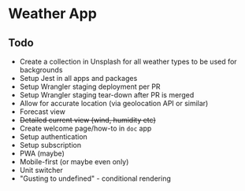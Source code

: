 # Weather App

## Todo

- Create a collection in Unsplash for all weather types to be used for backgrounds
- Setup Jest in all apps and packages
- Setup Wrangler staging deployment per PR
- Setup Wrangler staging tear-down after PR is merged
- Allow for accurate location (via geolocation API or similar)
- Forecast view
- ~~Detailed current view (wind, humidity etc)~~
- Create welcome page/how-to in `doc` app
- Setup authentication
- Setup subscription
- PWA (maybe)
- Mobile-first (or maybe even only)
- Unit switcher
- "Gusting to undefined" - conditional rendering
